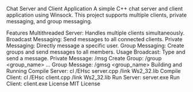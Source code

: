 Chat Server and Client Application
A simple C++ chat server and client application using Winsock. This project supports multiple clients, private messaging, and group messaging.

Features
Multithreaded Server: Handles multiple clients simultaneously.
Broadcast Messaging: Send messages to all connected clients.
Private Messaging: Directly message a specific user.
Group Messaging: Create groups and send messages to all members.
Usage
Broadcast: Type and send a message.
Private Message: /msg <username> <message>
Create Group: /group <group_name> <username1> <username2> ...
Group Message: /gmsg <group_name> <message>
Building and Running
Compile Server: cl /EHsc server.cpp /link Ws2_32.lib
Compile Client: cl /EHsc client.cpp /link Ws2_32.lib
Run Server: server.exe
Run Client: client.exe
License
MIT License
